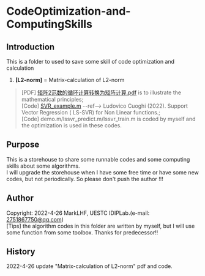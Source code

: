 # CodeOptimization-and-ComputingSkills

## Introduction
This is a folder to used to save some skill of code optimization and calculation
1. **[L2-norm]** = Matrix-calculation of L2-norm  
>[PDF] [矩阵2范数的循环计算转换为矩阵计算.pdf](https://github.com/wcs7846/CodeOptimization-and-ComputingSkills/blob/main/Matrix-calculation%20of%20L2-norm/%E7%9F%A9%E9%98%B52%E8%8C%83%E6%95%B0%E7%9A%84%E5%BE%AA%E7%8E%AF%E8%AE%A1%E7%AE%97%E8%BD%AC%E6%8D%A2%E4%B8%BA%E7%9F%A9%E9%98%B5%E8%AE%A1%E7%AE%97.pdf) is to illustrate the mathematical principles;   
>[Code] [SVR_example.m](https://www.mathworks.com/matlabcentral/fileexchange/73706-support-vector-regression-ls-svr-for-non-linear-functions) --ref--> Ludovico Cuoghi (2022). Support Vector Regression ( LS-SVR) for Non Linear functions.;  
>[Code] demo.m/lssvr_predict.m/lssvr_train.m is coded by myself and the optimization is used in these codes.   

## Purpose

This is a storehouse to share some runnable codes and some computing skills about some algorithms.  
I will upgrade the storehouse when I have some free time or have some new codes, but not periodically. So please don't push the author !!!

## Author

Copyright: 2022-4-26 MarkLHF, UESTC IDIPLab.(e-mail: 2751867750@qq.com)  
[Tips] the algorithm codes in this folder are written by myself, but I will use some function from some toolbox. Thanks for predecessor!!

## History
2022-4-26  update "Matrix-calculation of L2-norm" pdf and code.     
